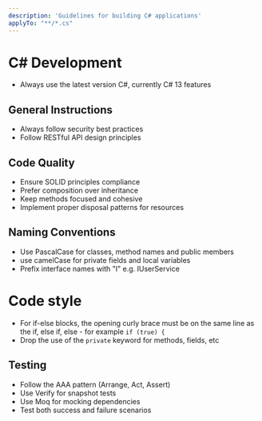 ```yaml
---
description: 'Guidelines for building C# applications'
applyTo: "**/*.cs"
---
```


# C# Development
- Always use the latest version C#, currently C# 13 features

## General Instructions
- Always follow security best practices
- Follow RESTful API design principles

## Code Quality
- Ensure SOLID principles compliance
- Prefer composition over inheritance
- Keep methods focused and cohesive
- Implement proper disposal patterns for resources

## Naming Conventions
- Use PascalCase for classes, method names and public members
- use camelCase for private fields and local variables
- Prefix interface names with "I" e.g. IUserService

# Code style
- For if-else blocks, the opening curly brace must be on the same line as the if, else if, else - for example `if (true) {`
- Drop the use of the `private` keyword for methods, fields, etc

## Testing
- Follow the AAA pattern (Arrange, Act, Assert)
- Use Verify for snapshot tests
- Use Moq for mocking dependencies
- Test both success and failure scenarios
